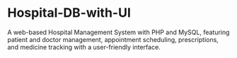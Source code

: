 # Hospital-DB-with-UI
A web-based Hospital Management System with PHP and MySQL, featuring patient and doctor management, appointment scheduling, prescriptions, and medicine tracking with a user-friendly interface.
